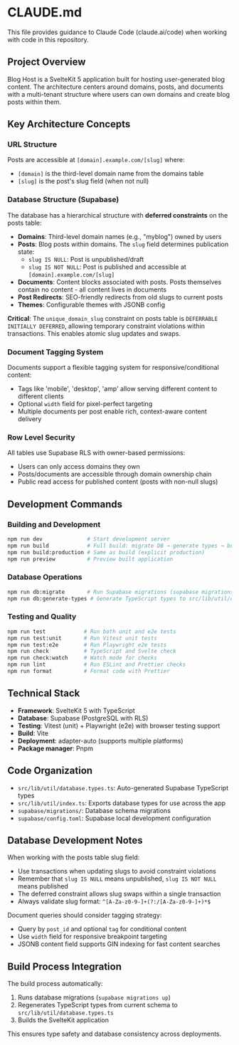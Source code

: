 # CLAUDE.md

This file provides guidance to Claude Code (claude.ai/code) when working with code in this repository.

## Project Overview

Blog Host is a SvelteKit 5 application built for hosting user-generated blog content. The architecture centers around domains, posts, and documents with a multi-tenant structure where users can own domains and create blog posts within them.

## Key Architecture Concepts

### URL Structure

Posts are accessible at `[domain].example.com/[slug]` where:

- `[domain]` is the third-level domain name from the domains table
- `[slug]` is the post's slug field (when not null)

### Database Structure (Supabase)

The database has a hierarchical structure with **deferred constraints** on the posts table:

- **Domains**: Third-level domain names (e.g., "myblog") owned by users
- **Posts**: Blog posts within domains. The `slug` field determines publication state:
  - `slug IS NULL`: Post is unpublished/draft
  - `slug IS NOT NULL`: Post is published and accessible at `[domain].example.com/[slug]`
- **Documents**: Content blocks associated with posts. Posts themselves contain no content - all content lives in documents
- **Post Redirects**: SEO-friendly redirects from old slugs to current posts
- **Themes**: Configurable themes with JSONB config

**Critical**: The `unique_domain_slug` constraint on posts table is `DEFERRABLE INITIALLY DEFERRED`, allowing temporary constraint violations within transactions. This enables atomic slug updates and swaps.

### Document Tagging System

Documents support a flexible tagging system for responsive/conditional content:

- Tags like 'mobile', 'desktop', 'amp' allow serving different content to different clients
- Optional `width` field for pixel-perfect targeting
- Multiple documents per post enable rich, context-aware content delivery

### Row Level Security

All tables use Supabase RLS with owner-based permissions:

- Users can only access domains they own
- Posts/documents are accessible through domain ownership chain
- Public read access for published content (posts with non-null slugs)

## Development Commands

### Building and Development

```bash
npm run dev              # Start development server
npm run build            # Full build: migrate DB → generate types → build app
npm run build:production # Same as build (explicit production)
npm run preview          # Preview built application
```

### Database Operations

```bash
npm run db:migrate       # Run Supabase migrations (supabase migrations up)
npm run db:generate-types # Generate TypeScript types to src/lib/util/database.types.ts
```

### Testing and Quality

```bash
npm run test            # Run both unit and e2e tests
npm run test:unit       # Run Vitest unit tests
npm run test:e2e        # Run Playwright e2e tests
npm run check           # TypeScript and Svelte check
npm run check:watch     # Watch mode for checks
npm run lint            # Run ESLint and Prettier checks
npm run format          # Format code with Prettier
```

## Technical Stack

- **Framework**: SvelteKit 5 with TypeScript
- **Database**: Supabase (PostgreSQL with RLS)
- **Testing**: Vitest (unit) + Playwright (e2e) with browser testing support
- **Build**: Vite
- **Deployment**: adapter-auto (supports multiple platforms)
- **Package manager**: Pnpm

## Code Organization

- `src/lib/util/database.types.ts`: Auto-generated Supabase TypeScript types
- `src/lib/util/index.ts`: Exports database types for use across the app
- `supabase/migrations/`: Database schema migrations
- `supabase/config.toml`: Supabase local development configuration

## Database Development Notes

When working with the posts table slug field:

- Use transactions when updating slugs to avoid constraint violations
- Remember that `slug IS NULL` means unpublished, `slug IS NOT NULL` means published
- The deferred constraint allows slug swaps within a single transaction
- Always validate slug format: `^[A-Za-z0-9-]+(?:/[A-Za-z0-9-]+)*$`

Document queries should consider tagging strategy:

- Query by `post_id` and optional `tag` for conditional content
- Use `width` field for responsive breakpoint targeting
- JSONB content field supports GIN indexing for fast content searches

## Build Process Integration

The build process automatically:

1. Runs database migrations (`supabase migrations up`)
2. Regenerates TypeScript types from current schema to `src/lib/util/database.types.ts`
3. Builds the SvelteKit application

This ensures type safety and database consistency across deployments.
